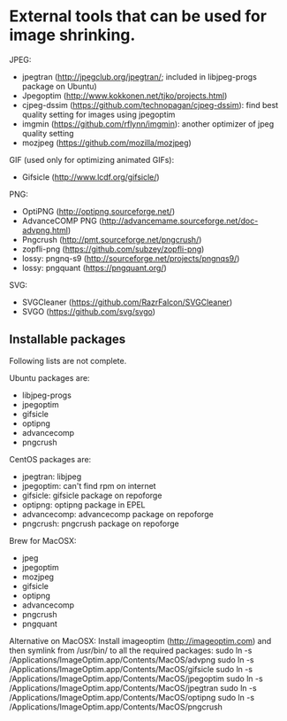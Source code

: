 External tools that can be used for image shrinking.
====================================================

JPEG:
* jpegtran (http://jpegclub.org/jpegtran/; included in libjpeg-progs package
  on Ubuntu)
* Jpegoptim (http://www.kokkonen.net/tjko/projects.html)
* cjpeg-dssim (https://github.com/technopagan/cjpeg-dssim): find best quality
	setting for images using jpegoptim
* imgmin (https://github.com/rflynn/imgmin): another optimizer of jpeg quality
	setting
* mozjpeg (https://github.com/mozilla/mozjpeg)

GIF (used only for optimizing animated GIFs):
* Gifsicle (http://www.lcdf.org/gifsicle/)

PNG:
* OptiPNG (http://optipng.sourceforge.net/)
* AdvanceCOMP PNG (http://advancemame.sourceforge.net/doc-advpng.html)
* Pngcrush (http://pmt.sourceforge.net/pngcrush/)
* zopfli-png (https://github.com/subzey/zopfli-png)
* lossy: pngnq-s9 (http://sourceforge.net/projects/pngnqs9/)
* lossy: pngquant (https://pngquant.org/)

SVG:
* SVGCleaner (https://github.com/RazrFalcon/SVGCleaner)
* SVGO (https://github.com/svg/svgo)


Installable packages
--------------------

Following lists are not complete.


Ubuntu packages are:
* libjpeg-progs
* jpegoptim
* gifsicle
* optipng
* advancecomp
* pngcrush

CentOS packages are:
* jpegtran: libjpeg
* jpegoptim: can't find rpm on internet
* gifsicle: gifsicle package on repoforge
* optipng: optipng package in EPEL
* advancecomp: advancecomp package on repoforge
* pngcrush: pngcrush package on repoforge

Brew for MacOSX:
* jpeg
* jpegoptim
* mozjpeg
* gifsicle
* optipng
* advancecomp
* pngcrush
* pngquant

Alternative on MacOSX:
Install imageoptim (http://imageoptim.com) and then symlink from /usr/bin/
to all the required packages:
sudo ln -s /Applications/ImageOptim.app/Contents/MacOS/advpng
sudo ln -s /Applications/ImageOptim.app/Contents/MacOS/gifsicle
sudo ln -s /Applications/ImageOptim.app/Contents/MacOS/jpegoptim
sudo ln -s /Applications/ImageOptim.app/Contents/MacOS/jpegtran
sudo ln -s /Applications/ImageOptim.app/Contents/MacOS/optipng
sudo ln -s /Applications/ImageOptim.app/Contents/MacOS/pngcrush

